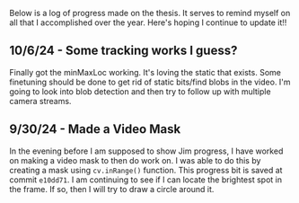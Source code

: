 Below is a log of progress made on the thesis. It serves to remind myself on all that I accomplished over the year. Here's hoping I continue to update it!!

## 10/6/24 - Some tracking works I guess?
Finally got the minMaxLoc working. It's loving the static that exists. Some finetuning should be done to get rid of static bits/find blobs in the video. I'm going to look into blob detection and then try to follow up with multiple camera streams.

## 9/30/24 - Made a Video Mask
In the evening before I am supposed to show Jim progress, I have worked on making a video mask to then do work on. I was able to do this by creating a mask using `cv.inRange()` function. This progress bit is saved at commit `e10dd71`. I am continuing to see if I can locate the brightest spot in the frame. If so, then I will try to draw a circle around it.